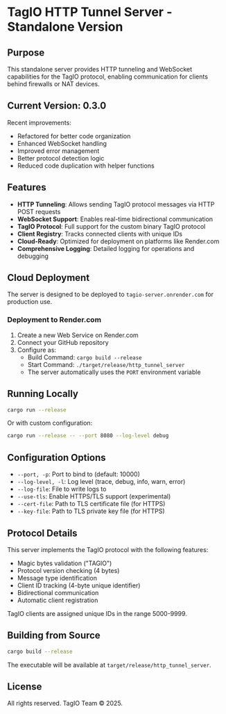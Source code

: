 # TagIO HTTP Tunnel Server - Standalone Version

## Purpose

This standalone server provides HTTP tunneling and WebSocket capabilities for the TagIO protocol, enabling communication for clients behind firewalls or NAT devices.

## Current Version: 0.3.0

Recent improvements:
- Refactored for better code organization
- Enhanced WebSocket handling
- Improved error management
- Better protocol detection logic
- Reduced code duplication with helper functions

## Features

- **HTTP Tunneling**: Allows sending TagIO protocol messages via HTTP POST requests
- **WebSocket Support**: Enables real-time bidirectional communication
- **TagIO Protocol**: Full support for the custom binary TagIO protocol
- **Client Registry**: Tracks connected clients with unique IDs
- **Cloud-Ready**: Optimized for deployment on platforms like Render.com
- **Comprehensive Logging**: Detailed logging for operations and debugging

## Cloud Deployment

The server is designed to be deployed to `tagio-server.onrender.com` for production use.

### Deployment to Render.com

1. Create a new Web Service on Render.com
2. Connect your GitHub repository
3. Configure as:
   - Build Command: `cargo build --release`
   - Start Command: `./target/release/http_tunnel_server`
   - The server automatically uses the `PORT` environment variable

## Running Locally

```bash
cargo run --release
```

Or with custom configuration:

```bash
cargo run --release -- --port 8080 --log-level debug
```

## Configuration Options

- `--port, -p`: Port to bind to (default: 10000)
- `--log-level, -l`: Log level (trace, debug, info, warn, error)
- `--log-file`: File to write logs to
- `--use-tls`: Enable HTTPS/TLS support (experimental)
- `--cert-file`: Path to TLS certificate file (for HTTPS)
- `--key-file`: Path to TLS private key file (for HTTPS)

## Protocol Details

This server implements the TagIO protocol with the following features:

- Magic bytes validation ("TAGIO")
- Protocol version checking (4 bytes)
- Message type identification
- Client ID tracking (4-byte unique identifier)
- Bidirectional communication
- Automatic client registration

TagIO clients are assigned unique IDs in the range 5000-9999.

## Building from Source

```bash
cargo build --release
```

The executable will be available at `target/release/http_tunnel_server`.

## License

All rights reserved. TagIO Team © 2025. 